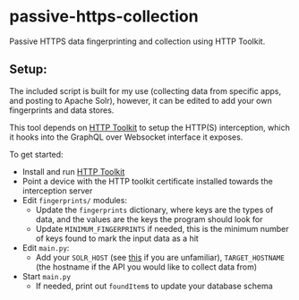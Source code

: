 # passive-https-collection
Passive HTTPS data fingerprinting and collection using HTTP Toolkit.


## Setup:
The included script is built for my use (collecting data from specific apps, and posting to Apache Solr), however, it can be edited to add your own fingerprints and data stores.

This tool depends on [HTTP Toolkit](https://httptoolkit.tech/) to setup the HTTP(S) interception, which it hooks into the GraphQL over Websocket interface it exposes.

To get started:
 - Install and run [HTTP Toolkit](https://httptoolkit.tech/)
 - Point a device with the HTTP toolkit certificate installed towards the interception server
 - Edit `fingerprints/` modules:
   - Update the `fingerprints` dictionary, where keys are the types of data, and the values are the keys the program should look for
   - Update `MINIMUM_FINGERPRINTS` if needed, this is the minimum number of keys found to mark the input data as a hit
 - Edit `main.py`:
   - Add your `SOLR_HOST` (see [this](https://solr.apache.org/) if you are unfamiliar), `TARGET_HOSTNAME` (the hostname if the API you would like to collect data from)
 - Start `main.py`
   - If needed, print out `foundItem`s to update your database schema
